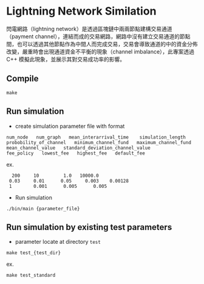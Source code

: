 # Lightning Network Similation

閃電網路（lightning network）是透過區塊鏈中兩兩節點建構交易通道（payment channel），連結而成的交易網路，網路中沒有建立交易通道的節點間，也可以透過其他節點作為中間人而完成交易，交易會導致通道的中的資金分佈改變，嚴重時會出現通道資金不平衡的現象（channel imbalance），此專案透過 C++ 模擬此現象，並展示其對交易成功率的影響。

## Compile 

```
make
```

## Run simulation

- create simulation parameter file with format
```
num_node   num_graph   mean_interarrival_time    simulation_length
probobility_of_channel   minimum_channel_fund   maximum_channel_fund   mean_channel_value   standard_deviation_channel_value
fee_policy   lowest_fee   highest_fee   default_fee
```
ex.
```
  200     10         1.0   10000.0
 0.03     0.01      0.05     0.003    0.00128
 1        0.001      0.005      0.005
```

- Run simulation
```
./bin/main {parameter_file}
```

## Run simulation by existing test parameters
- parameter locate at directory `test`
```
make test_{test_dir}
```
ex. 
```
make test_standard
```